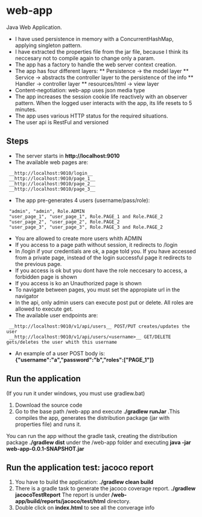 # web-app

Java Web Application. 

* I have used persistence in memory with a ConcurrentHashMap, applying singleton pattern.
* I have extracted the properties file from the jar file, because I think its neccesary not to compile again to change only a param.
* The app has a factory to handle the web server context creation.
* The app has four different layers:
** Persistence -> the model layer
** Service -> abstracts the controller layer to the persistence of the info
** Handler -> controller layer
** resources/html -> view layer
* Content-negotiation: web-app uses json media type
* The app increases the session cookie life reactively with an observer pattern. When the logged user interacts with the app, its life resets to 5 minutes.
* The app uses various HTTP status for the required situations.
* The user api is RestFul and versioned

## Steps

* The server starts in __http://localhost:9010__
* The available web pages are:
```
 __http://localhost:9010/login__
 __http://localhost:9010/page_1__
 __http://localhost:9010/page_2__
 __http://localhost:9010/page_3__
```
* The app pre-generates 4 users (username/pass/role):
``` 
 "admin", "admin", Role.ADMIN
 "user_page_1", "user_page_1", Role.PAGE_1 and Role.PAGE_2
 "user_page_2", "user_page_2", Role.PAGE_2
 "user_page_3", "user_page_3", Role.PAGE_3 and Role.PAGE_2
```
* You are allowed to create more users whith ADMIN
* If you access to a page path without session, it redirects to /login
* In /login if your credentials are ok, a page told you. If you have accessed from a private page, instead of the login successful page it redirects to the previous page.
* If you access is ok but you dont have the role neccesary to access, a forbidden page is shown
* If you access is ko an Unauthorized page is shown
* To navigate between pages, you must set the appropiate url in the navigator
* In the api, only admin users can execute post put or delete. All roles are allowed to execute get.
* The available user endpoints are:
```
 __http://localhost:9010/v1/api/users__ POST/PUT creates/updates the user
 __http://localhost:9010/v1/api/users/<username>__ GET/DELETE gets/deletes the user whith this username
```
* An example of a user POST body is: __{"username":"a","password\":"b","roles":["PAGE_1"]}__
## Run the application

(If you run it under windows, you must use gradlew.bat)

1. Download the source code
2. Go to the base path /web-app and execute __./gradlew runJar__ .This compiles the app, generates the distribution package (jar with properties file) and runs it.

You can run the app without the gradle task, creating the distribution package  __./gradlew dist__ under the /web-app folder and executing __java -jar web-app-0.0.1-SNAPSHOT.jar__

## Run the application test: jacoco report

1. You have to build the application: __./gradlew clean build__ 
2. There is a gradle task to generate the jacoco coverage report. __./gradlew jacocoTestReport__ The report is under __/web-app/build/reports/jacoco/test/html__ directory.
3. Double click on __index.html__ to see all the converage info
